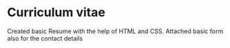 # Curriculum vitae
Created basic Resume with the help of HTML and CSS. Attached basic form also for the contact details

